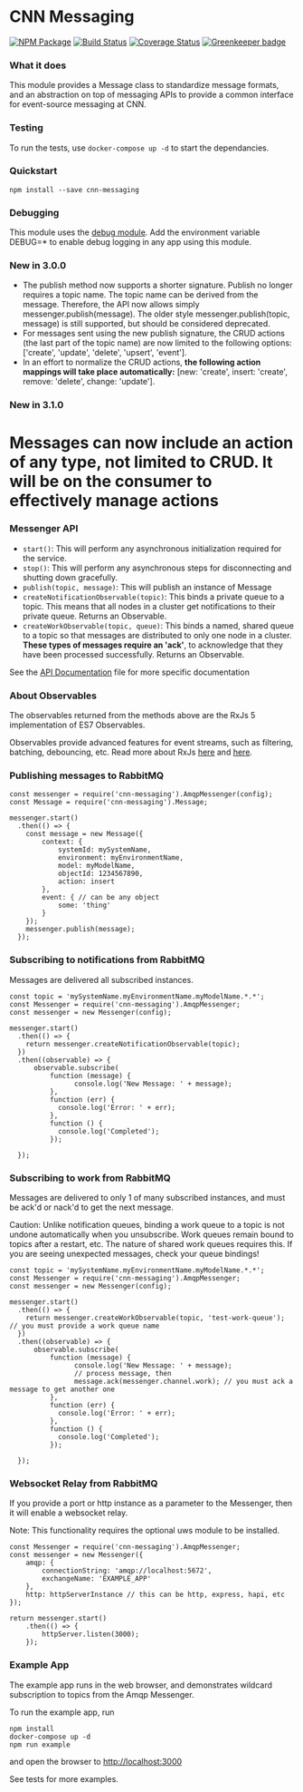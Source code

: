 # CNN Messaging

[![NPM Package](https://img.shields.io/npm/v/cnn-messaging.svg?style=flat-square)](https://www.npmjs.org/package/cnn-messaging)
[![Build Status](https://img.shields.io/travis/cnnlabs/cnn-messaging.svg?branch=master&style=flat-square)](https://travis-ci.org/cnnlabs/cnn-messaging)
[![Coverage Status](https://img.shields.io/coveralls/cnnlabs/cnn-messaging.svg?branch=master&style=flat-square)](https://coveralls.io/github/cnnlabs/cnn-messaging)
[![Greenkeeper badge](https://badges.greenkeeper.io/cnnlabs/cnn-messaging.svg)](https://greenkeeper.io/)

### What it does

This module provides a Message class to standardize message formats, and an abstraction on top of messaging APIs to provide a common interface for event-source messaging at CNN.

### Testing

To run the tests, use ```docker-compose up -d``` to start the dependancies.

### Quickstart

```
npm install --save cnn-messaging
```

### Debugging

This module uses the [debug module](https://www.npmjs.com/package/debug). Add the environment variable DEBUG=* to enable debug logging in any app using this module.

### New in 3.0.0

* The publish method now supports a shorter signature. Publish no longer requires a topic name. The topic name can be derived from the message. Therefore, the API now allows simply messenger.publish(message). The older style messenger.publish(topic, message) is still supported, but should be considered deprecated.
* For messages sent using the new publish signature, the CRUD actions (the last part of the topic name) are now limited to the following options: ['create', 'update', 'delete', 'upsert', 'event'].
* In an effort to normalize the CRUD actions, __the following action mappings will take place automatically:__ [new: 'create', insert: 'create', remove: 'delete', change: 'update'].

### New in 3.1.0

# Messages can now include an action of any type, not limited to CRUD. It will be on the consumer to effectively manage actions

### Messenger API

* ```start()```: This will perform any asynchronous initialization required for the service.
* ```stop()```: This will perform any asynchronous steps for disconnecting and shutting down gracefully.
* ```publish(topic, message)```: This will publish an instance of Message
* ```createNotificationObservable(topic)```: This binds a private queue to a topic. This means that all nodes in a cluster get notifications to their private queue. Returns an Observable.
* ```createWorkObservable(topic, queue)```: This binds a named, shared queue to a topic so that messages are distributed to only one node in a cluster. __These types of messages require an 'ack'__, to acknowledge that they have been processed successfully. Returns an Observable.

See the [API Documentation](https://github.com/cnnlabs/cnn-messaging/blob/master/API.md) file for more specific documentation

### About Observables

The observables returned from the methods above are the RxJs 5 implementation of ES7 Observables.

Observables provide advanced features for event streams, such as filtering, batching, debouncing, etc. Read more about RxJs [here](http://reactivex.io) and [here](https://github.com/ReactiveX/rxjs).

### Publishing messages to RabbitMQ

```
const messenger = require('cnn-messaging').AmqpMessenger(config);
const Message = require('cnn-messaging').Message;

messenger.start()
  .then(() => {
    const message = new Message({
        context: {
            systemId: mySystemName,
            environment: myEnvironmentName,
            model: myModelName,
            objectId: 1234567890,
            action: insert
        },
        event: { // can be any object
            some: 'thing'
        }
    });
    messenger.publish(message);      
  });

```

### Subscribing to notifications from RabbitMQ

Messages are delivered all subscribed instances.

```
const topic = 'mySystemName.myEnvironmentName.myModelName.*.*';
const Messenger = require('cnn-messaging').AmqpMessenger;
const messenger = new Messenger(config);

messenger.start()
  .then(() => {
    return messenger.createNotificationObservable(topic);    
  })
  .then((observable) => {
      observable.subscribe(
          function (message) {
                console.log('New Message: ' + message);
          },
          function (err) {
            console.log('Error: ' + err);
          },
          function () {
            console.log('Completed');
          });

  });

```

### Subscribing to work from RabbitMQ

Messages are delivered to only 1 of many subscribed instances, and must be ack'd or nack'd to get the next message.

Caution: Unlike notification queues, binding a work queue to a topic is not undone automatically when you unsubscribe. Work queues remain bound to topics after a restart, etc. The nature of shared work queues requires this. If you are seeing unexpected messages, check your queue bindings!

```
const topic = 'mySystemName.myEnvironmentName.myModelName.*.*';
const Messenger = require('cnn-messaging').AmqpMessenger;
const messenger = new Messenger(config);

messenger.start()
  .then(() => {
    return messenger.createWorkObservable(topic, 'test-work-queue'); // you must provide a work queue name  
  })
  .then((observable) => {
      observable.subscribe(
          function (message) {
                console.log('New Message: ' + message);
                // process message, then
                message.ack(messenger.channel.work); // you must ack a message to get another one
          },
          function (err) {
            console.log('Error: ' + err);
          },
          function () {
            console.log('Completed');
          });

  });

```

### Websocket Relay from RabbitMQ

If you provide a port or http instance as a parameter to the Messenger, then it will enable a websocket relay.

Note: This functionality requires the optional uws module to be installed.

```
const Messenger = require('cnn-messaging').AmqpMessenger;
const messenger = new Messenger({
    amqp: {
        connectionString: 'amqp://localhost:5672',
        exchangeName: 'EXAMPLE_APP'
    },
    http: httpServerInstance // this can be http, express, hapi, etc
});

return messenger.start()
    .then(() => {
        httpServer.listen(3000);
    });
```

### Example App

The example app runs in the web browser, and demonstrates wildcard subscription to topics from the Amqp Messenger.

To run the example app, run
```
npm install
docker-compose up -d
npm run example
```

and open the browser to [http://localhost:3000](http://localhost:3000)

See tests for more examples.
